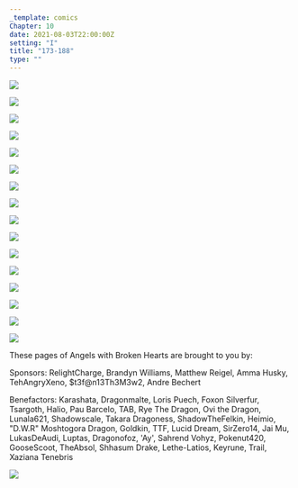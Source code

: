 ```yaml
---
_template: comics
Chapter: 10
date: 2021-08-03T22:00:00Z
setting: "I"
title: "173-188"
type: ""
---
```


![](/uploads/u-1.jpg)

![](/uploads/u-2.jpg)

![](/uploads/u-3.jpg)

![](/uploads/u-4.jpg)

![](/uploads/u-5.jpg)

![](/uploads/u-6.jpg)

![](/uploads/u-7.jpg)

![](/uploads/u-8.jpg)

![](/uploads/u-9.jpg)

![](/uploads/u-10.jpg)

![](/uploads/u-11.jpg)

![](/uploads/u-12.jpg)

![](/uploads/u-13.jpg)

![](/uploads/u-14.jpg)

![](/uploads/u-15.jpg)

![](/uploads/u-16.jpg)

These pages of Angels with Broken Hearts are brought to you by:

Sponsors: RelightCharge, Brandyn Williams, Matthew Reigel, Amma Husky, TehAngryXeno, $t3f@n13Th3M3w2, Andre Bechert

Benefactors: Karashata, Dragonmalte, Loris Puech, Foxon Silverfur, Tsargoth, Halio, Pau Barcelo, TAB, Rye The Dragon, Ovi the Dragon, Lunala621, Shadowscale, Takara Dragoness, ShadowTheFelkin, Heimio, "D.W.R" Moshtogora Dragon, Goldkin, TTF, Lucid Dream, SirZero14, Jai Mu, LukasDeAudi, Luptas, Dragonofoz, 'Ay', Sahrend Vohyz, Pokenut420, GooseScoot, TheAbsol, Shhasum Drake, Lethe-Latios, Keyrune, Trail, Xaziana Tenebris

[![](/uploads/patreon-banner-2.jpg)](http://patreon.com/mbsaunders)
